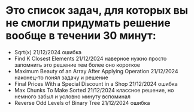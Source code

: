 # Это список задач, для которых вы не смогли придумать решение вообще в течении 30 минут:

- Sqrt(x) 21/12/2024 ошибка 
- Find K Closest Elements 21/12/2024 наверное нужно просто запомнить это решение тем более оно короткое 
-  Maximum Beauty of an Array After Applying Operation 21/12/2024 наконец-то понял задачу и решение
- Final Prices With a Special Discount in a Shop 21/12/2024 ошибка
- Max Chunks To Make Sorted 21/12/2024 классное решение, но немного забыл и условно минуту вспоминал
- Reverse Odd Levels of Binary Tree 21/12/2024 ошибка




 

    